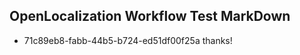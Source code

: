 ## OpenLocalization Workflow Test MarkDown
* 71c89eb8-fabb-44b5-b724-ed51df00f25a thanks!

<!--HONumber=Jul16_HO3-->


